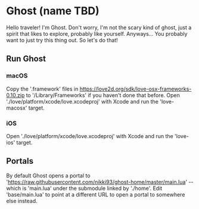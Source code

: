 # Ghost (name TBD)

Hello traveler! I'm Ghost. Don't worry, I'm not the scary kind of ghost, just a spirit that likes to
explore, probably like yourself. Anyways... You probably want to just try this thing out. So let's
do that!

## Run Ghost

### macOS

Copy the '.framework' files in https://love2d.org/sdk/love-osx-frameworks-0.10.zip to
'/Library/Frameworks' if you haven't done that before. Open './love/platform/xcode/love.xcodeproj'
with Xcode and run the 'love-macosx' target.

### iOS

Open './love/platform/xcode/love.xcodeproj' with Xcode and run the 'love-ios' target.

## Portals

By default Ghost opens a portal to
'https://raw.githubusercontent.com/nikki93/ghost-home/master/main.lua' -- which is 'main.lua' under
the submodule linked by './home'. Edit 'base/main.lua' to point at a different URL to open a
portal to somewhere else instead.
